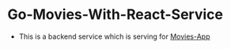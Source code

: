 # Go-Movies-With-React-Service
* This is a backend service which is serving for [Movies-App](https://github.com/lekkalraja/go-movies-with-react)